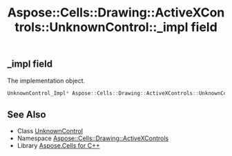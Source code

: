 ﻿---
title: Aspose::Cells::Drawing::ActiveXControls::UnknownControl::_impl field
linktitle: _impl
second_title: Aspose.Cells for C++ API Reference
description: 'Aspose::Cells::Drawing::ActiveXControls::UnknownControl::_impl field. The implementation object in C++.'
type: docs
weight: 900
url: /cpp/aspose.cells.drawing.activexcontrols/unknowncontrol/_impl/
---
## _impl field


The implementation object.

```cpp
UnknownControl_Impl* Aspose::Cells::Drawing::ActiveXControls::UnknownControl::_impl
```

## See Also

* Class [UnknownControl](../)
* Namespace [Aspose::Cells::Drawing::ActiveXControls](../../)
* Library [Aspose.Cells for C++](../../../)
